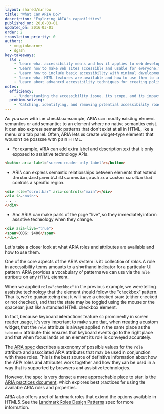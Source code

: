 ```yaml
---
layout: shared/narrow
title: "What Can ARIA Do?"
description: "Exploring ARIA's capabilities"
published_on: 2016-03-01
updated_on: 2016-03-01
order: 2
translation_priority: 0
authors:
  - megginkearney
  - dgash
key-takeaways:
  tldr: 
    - "Learn what accessibility means and how it applies to web development."
    - "Learn how to make web sites accessible and usable for everyone."
    - "Learn how to include basic accessibility with minimal development impace."
    - "Learn what HTML features are available and how to use them to improve accessibility."
    - "Learn about advanced accessibility techniques for creating polished accessibility experiences."
notes:
  efficiency:
    - "Understanding the accessibility issue, its scope, and its impact can make you a better web developer."
  problem-solving:
    - "Catching, identifying, and removing potential accessibility roadblocks before they happen can improve your development process and reduce maintenance requirements."
---
```


As you saw with the checkbox example, ARIA can modify existing element semantics or add semantics to an element where no native semantics exist. It can also express semantic patterns that don't exist at all in HTML, like a menu or a tab panel. Often, ARIA lets us create widget-type elements that wouldn't be possible with plain HTML.

 - For example, ARIA can add extra label and description text that is only exposed to assistive technology APIs.

```html
<button aria-label="screen reader only label"></button>
```

 - ARIA can express semantic relationships between elements that extend the standard parent/child connection, such as a custom scrollbar that controls a specific region.

```html
<div role="scrollbar" aria-controls="main"></div>
<div id="main">
. . .
</div>
```

 - And ARIA can make parts of the page "live", so they immediately inform assistive technology when they change.

```html
<div aria-live="true">
<span>GOOG: $400</span>
</div>
```

Let's take a closer look at what ARIA roles and attributes are available and how to use them.

One of the core aspects of the ARIA system is its collection of *roles*. A role in accessibility terms amounts to a shorthand indicator for a particular UI pattern. ARIA provides a vocabulary of patterns we can use via the `role` attribute on any HTML element.

When we applied `role="checkbox"` in the previous example, we were telling assistive technology that the element should follow the "checkbox" pattern. That is, we're guaranteeing that it will have a checked state (either checked or not checked), and that the state may be toggled using the mouse or the spacebar, just like a standard HTML checkbox element.

In fact, because keyboard interactions feature so prominently in screen reader usage, it's very important to make sure that, when creating a custom widget, that the `role` attribute is always applied in the same place as the `tabindex` attribute; this ensures that keyboard events go to the right place and that when focus lands on an element its role is conveyed accurately.

The [ARIA spec](https://www.w3.org/TR/wai-aria/) describes a taxonomy of possible values for the `role` attribute and associated ARIA attributes that may be used in conjunction with those roles. This is the best source of definitive information about how the ARIA roles and attributes work together and how they can be used in a way that is supported by browsers and assistive technologies.

However, the spec is very dense; a more approachable place to start is the [ARIA practices document](http://rawgit.com/w3c/aria/master/practices/aria-practices.html), which explores best practices for using the available ARIA roles and properties.

ARIA also offers a set of landmark roles that extend the options available in HTML5. See the  [Landmark Roles Design Patterns](http://rawgit.com/w3c/aria/master/practices/aria-practices.html#kbd_layout_landmark_XHTML) spec for more information.
